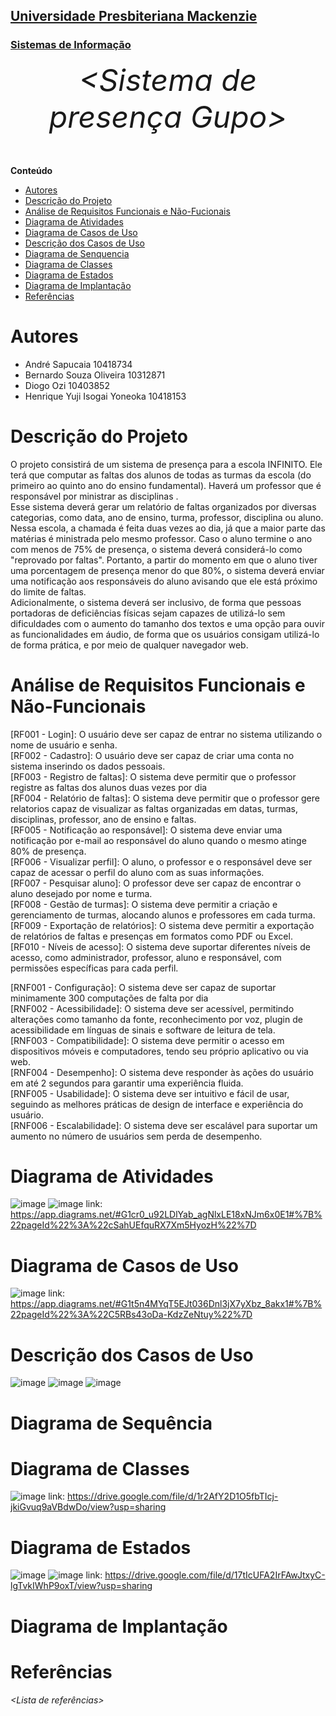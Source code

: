 <h2><a href= "https://www.mackenzie.br">Universidade Presbiteriana Mackenzie</a></h2>
<h3><a href= "https://www.mackenzie.br/graduacao/sao-paulo-higienopolis/sistemas-de-informacao">Sistemas de Informação</a></h3>


<font size="+12"><center>
*&lt;Sistema de presença Gupo&gt;*
</center></font>

**Conteúdo**

- [Autores](#autores)
- [Descrição do Projeto](#descrição-do-projeto)
- [Análise de Requisitos Funcionais e Não-Fucionais](#análise-de-requisitos-funcionais-e-não-funcionais)
- [Diagrama de Atividades](#diagrama-de-atividades) 
- [Diagrama de Casos de Uso](#diagrama-de-casos-de-uso)
- [Descrição dos Casos de Uso](#descrição-dos-casos-de-uso)
- [Diagrama de Senquencia](#diagrama-de-sequência)
- [Diagrama de Classes](#diagrama-de-classes)
- [Diagrama de Estados](#diagrama-de-estados)
- [Diagrama de Implantação](#diagrama-de-implantação)
- [Referências](#referências)


# Autores

* André Sapucaia                 10418734
* Bernardo Souza Oliveira        10312871
* Diogo Ozi                      10403852
* Henrique Yuji Isogai Yoneoka   10418153


# Descrição do Projeto

O projeto consistirá de um sistema de presença para a escola INFINITO. Ele terá que computar as faltas dos alunos de todas as turmas da escola (do primeiro ao quinto ano do ensino fundamental). Haverá um professor que é responsável por ministrar as disciplinas .</br> Esse sistema deverá gerar um relatório de faltas organizados por diversas categorias, como data, ano de ensino, turma, professor, disciplina ou aluno. Nessa escola, a chamada é feita duas vezes ao dia, já que a maior parte das matérias é ministrada pelo mesmo professor. Caso o aluno termine o ano com menos de 75% de presença, o sistema deverá considerá-lo como "reprovado por faltas". Portanto, a partir do momento em que o aluno tiver uma porcentagem de presença menor do que 80%, o sistema deverá enviar uma notificação aos responsáveis do aluno avisando que ele está próximo do limite de faltas.</br> Adicionalmente, o sistema deverá ser inclusivo, de forma que pessoas portadoras de deficiências físicas sejam capazes de utilizá-lo sem dificuldades com o aumento do tamanho dos textos e uma opção para ouvir as funcionalidades em áudio, de forma que os usuários consigam utilizá-lo de forma prática, e por meio de qualquer navegador web.

# Análise de Requisitos Funcionais e Não-Funcionais
[RF001  - Login]: O usuário deve ser capaz de entrar no sistema utilizando o nome de usuário e senha.</br>
[RF002  -  Cadastro]: O usuário deve ser capaz de criar uma conta no sistema inserindo os dados pessoais.</br>
[RF003  -  Registro de faltas]: O sistema deve permitir que o professor registre as faltas dos alunos duas vezes por dia</br>
[RF004  -  Relatório de faltas]: O sistema deve permitir que o professor gere relatorios capaz de visualizar as faltas organizadas em datas, turmas, disciplinas, professor, ano de ensino e faltas.</br>
[RF005  -  Notificação ao responsável]: O sistema deve enviar uma notificação por e-mail ao responsável do aluno quando o mesmo atinge 80% de presença.</br>
[RF006  -  Visualizar perfil]: O aluno, o professor e o responsável deve ser capaz de acessar o perfil do aluno com as suas informações.</br>
[RF007  -  Pesquisar aluno]: O professor deve ser capaz de encontrar o aluno desejado por nome e turma.</br>
[RF008  -  Gestão de turmas]: O sistema deve permitir a criação e gerenciamento de turmas, alocando alunos e professores em cada turma.</br>
[RF009 - Exportação de relatórios]: O sistema deve permitir a exportação de relatórios de faltas e presenças em formatos como PDF ou Excel.</br>
[RF010 - Níveis de acesso]: O sistema deve suportar diferentes níveis de acesso, como administrador, professor, aluno e responsável, com permissões específicas para cada perfil.</br>



[RNF001  -  Configuração]: O sistema deve ser capaz de suportar minimamente 300 computações de falta por dia</br>
[RNF002  -  Acessibilidade]: O sistema deve ser acessível, permitindo alterações como tamanho da fonte, reconhecimento por voz, plugin de acessibilidade em línguas de sinais e software de leitura de tela.</br>
[RNF003  -  Compatibilidade]: O sistema deve permitir o acesso em dispositivos móveis e computadores, tendo seu próprio aplicativo ou via web.</br>
[RNF004 - Desempenho]: O sistema deve responder às ações do usuário em até 2 segundos para garantir uma experiência fluida.</br>
[RNF005 - Usabilidade]: O sistema deve ser intuitivo e fácil de usar, seguindo as melhores práticas de design de interface e experiência do usuário.</br>
[RNF006 - Escalabilidade]: O sistema deve ser escalável para suportar um aumento no número de usuários sem perda de desempenho.</br>

# Diagrama de Atividades
![image](https://github.com/user-attachments/assets/6ba2fc0f-e42d-4d74-a695-20b1f7ca9e14)
![image](https://github.com/user-attachments/assets/937af0d5-c827-4252-b78b-93f738208170)
link: https://app.diagrams.net/#G1cr0_u92LDlYab_agNlxLE18xNJm6x0E1#%7B%22pageId%22%3A%22cSahUEfquRX7Xm5HyozH%22%7D

# Diagrama de Casos de Uso
![image](https://github.com/user-attachments/assets/5c481b71-a741-43ea-a87c-536ef4787271)
link: https://app.diagrams.net/#G1t5n4MYqT5EJt036Dnl3jX7yXbz_8akx1#%7B%22pageId%22%3A%22C5RBs43oDa-KdzZeNtuy%22%7D

# Descrição dos Casos de Uso
![image](https://github.com/user-attachments/assets/12f0775e-a994-4e5a-8ae9-ad142e1db1a9)
![image](https://github.com/user-attachments/assets/d50934bc-dfb0-4c07-b461-7037f088fac3)
![image](https://github.com/user-attachments/assets/1c324f0c-7b28-4828-bd5f-552afde8d557)

# Diagrama de Sequência

# Diagrama de Classes
![image](https://github.com/user-attachments/assets/ba9a9cbf-d664-4355-aa4d-6d1c727ffc25)
link: https://drive.google.com/file/d/1r2AfY2D1O5fbTIcj-jkiGvuq9aVBdwDo/view?usp=sharing
# Diagrama de Estados

![image](https://github.com/user-attachments/assets/5812ea1c-d356-4b13-bc51-f63348f84629)
![image](https://github.com/user-attachments/assets/81234ae5-a8cc-4f94-b271-869726a81e83)
link: https://drive.google.com/file/d/17tIcUFA2IrFAwJtxyC-lgTvkIWhP9oxT/view?usp=sharing

# Diagrama de Implantação

# Referências

*&lt;Lista de referências&gt;*
